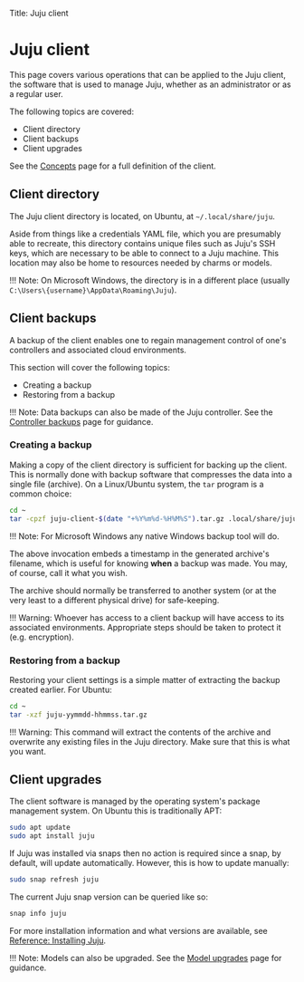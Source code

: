 Title: Juju client

# Juju client

This page covers various operations that can be applied to the Juju client, the
software that is used to manage Juju, whether as an administrator or as a
regular user.

The following topics are covered:

 - Client directory
 - Client backups
 - Client upgrades

See the [Concepts][concepts-client] page for a full definition of the client.

## Client directory

The Juju client directory is located, on Ubuntu, at `~/.local/share/juju`.

Aside from things like a credentials YAML file, which you are presumably able
to recreate, this directory contains unique files such as Juju's SSH keys,
which are necessary to be able to connect to a Juju machine. This location may
also be home to resources needed by charms or models.

!!! Note: 
    On Microsoft Windows, the directory is in a different place (usually
    `C:\Users\{username}\AppData\Roaming\Juju`).

## Client backups

A backup of the client enables one to regain management control of one's
controllers and associated cloud environments.

This section will cover the following topics:

 - Creating a backup
 - Restoring from a backup

!!! Note:
    Data backups can also be made of the Juju controller. See the
    [Controller backups][controllers-backups] page for guidance.

### Creating a backup

Making a copy of the client directory is sufficient for backing up the client.
This is normally done with backup software that compresses the data into a
single file (archive). On a Linux/Ubuntu system, the `tar` program is a common
choice:

```bash
cd ~
tar -cpzf juju-client-$(date "+%Y%m%d-%H%M%S").tar.gz .local/share/juju 
```

!!! Note:
    For Microsoft Windows any native Windows backup tool will do.

The above invocation embeds a timestamp in the generated archive's filename,
which is useful for knowing **when** a backup was made. You may, of course,
call it what you wish. 

The archive should normally be transferred to another system (or at the very
least to a different physical drive) for safe-keeping.

!!! Warning: 
    Whoever has access to a client backup will have access to its associated
    environments. Appropriate steps should be taken to protect it (e.g.
    encryption).
 
### Restoring from a backup

Restoring your client settings is a simple matter of extracting the backup
created earlier. For Ubuntu:

```bash
cd ~
tar -xzf juju-yymmdd-hhmmss.tar.gz 
```

!!! Warning: 
    This command will extract the contents of the archive and overwrite any
    existing files in the Juju directory. Make sure that this is what you want.

## Client upgrades

The client software is managed by the operating system's package management
system. On Ubuntu this is traditionally APT:

```bash
sudo apt update
sudo apt install juju
```

If Juju was installed via snaps then no action is required since a snap, by
default, will update automatically. However, this is how to update manually:

```bash
sudo snap refresh juju
```

The current Juju snap version can be queried like so:

```bash
snap info juju
```

For more installation information and what versions are available, see
[Reference: Installing Juju][reference-install].

!!! Note:
    Models can also be upgraded. See the [Model upgrades][models-upgrade]
    page for guidance.


<!-- LINKS -->

[concepts-client]: juju-concepts.html#client
[controllers-backups]: controllers-backup.html
[reference-install]: reference-install.html
[models-upgrade]: models-upgrade.md
